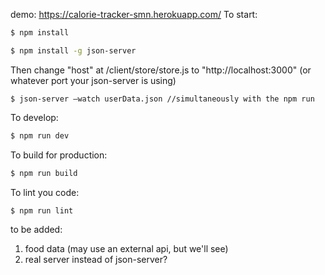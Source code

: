 demo: https://calorie-tracker-smn.herokuapp.com/ 
To start:

```bash
$ npm install
```

```bash
$ npm install -g json-server
```
Then change "host" at /client/store/store.js to "http://localhost:3000" (or whatever port your json-server is using)
```
$ json-server —watch userData.json //simultaneously with the npm run 
```

To develop:

```bash
$ npm run dev
```

To build for production:

```bash
$ npm run build
```

To lint you code:

```bash
$ npm run lint
```

to be added:

1. food data (may use an external api, but we'll see)
2. real server instead of json-server?
